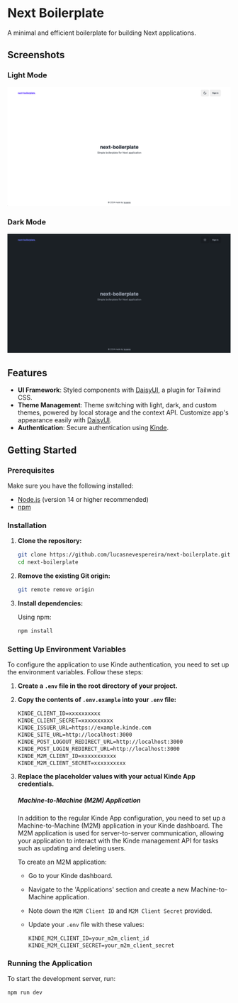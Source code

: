 # Next Boilerplate

A minimal and efficient boilerplate for building Next applications.

## Screenshots

### Light Mode
![Light Mode Screenshot](public/screenshot-light.png)

### Dark Mode
![Dark Mode Screenshot](public/screenshot-dark.png)

## Features

- **UI Framework**: Styled components with [DaisyUI](https://daisyui.com/), a plugin for Tailwind CSS.
- **Theme Management**: Theme switching with light, dark, and custom themes, powered by local storage and the context API. Customize app's appearance easily with [DaisyUI](https://daisyui.com/).
- **Authentication**: Secure authentication using [Kinde](https://kinde.com/).

## Getting Started

### Prerequisites

Make sure you have the following installed:

- [Node.js](https://nodejs.org/) (version 14 or higher recommended)
- [npm](https://www.npmjs.com/)

### Installation

1. **Clone the repository:**

    ```bash
    git clone https://github.com/lucasnevespereira/next-boilerplate.git
    cd next-boilerplate
    ```

2. **Remove the existing Git origin:**

    ```bash
    git remote remove origin
    ```

3. **Install dependencies:**

    Using npm:
    ```bash
    npm install
    ```


### Setting Up Environment Variables

To configure the application to use Kinde authentication, you need to set up the environment variables. Follow these steps:

1. **Create a `.env` file in the root directory of your project.**

2. **Copy the contents of `.env.example` into your `.env` file:**

    ```env
    KINDE_CLIENT_ID=xxxxxxxxxx
    KINDE_CLIENT_SECRET=xxxxxxxxxx
    KINDE_ISSUER_URL=https://example.kinde.com
    KINDE_SITE_URL=http://localhost:3000
    KINDE_POST_LOGOUT_REDIRECT_URL=http://localhost:3000
    KINDE_POST_LOGIN_REDIRECT_URL=http://localhost:3000
    KINDE_M2M_CLIENT_ID=xxxxxxxxxxx
    KINDE_M2M_CLIENT_SECRET=xxxxxxxxxx
    ```

3. **Replace the placeholder values with your actual Kinde App credentials.**

   ##### Machine-to-Machine (M2M) Application

   In addition to the regular Kinde App configuration, you need to set up a Machine-to-Machine (M2M) application in your Kinde dashboard. The M2M application is used for server-to-server communication, allowing your application to interact with the Kinde management API for tasks such as updating and deleting users.

   To create an M2M application:

   - Go to your Kinde dashboard.
   - Navigate to the 'Applications' section and create a new Machine-to-Machine application.
   - Note down the `M2M Client ID` and `M2M Client Secret` provided.
   - Update your `.env` file with these values:

       ```env
       KINDE_M2M_CLIENT_ID=your_m2m_client_id
       KINDE_M2M_CLIENT_SECRET=your_m2m_client_secret
      ```

### Running the Application

To start the development server, run:

```bash
npm run dev
```